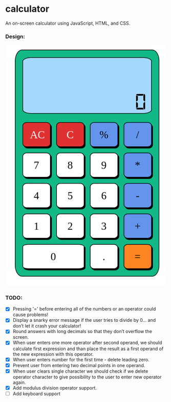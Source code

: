 # calculator

An on-screen calculator using JavaScript, HTML, and CSS.

### Design:

![Design](./img/doc/design.png)

### TODO:

- [x] Pressing '=' before entering all of the numbers or an operator could cause problems!
- [x] Display a snarky error message if the user tries to divide by 0… and don’t let it crash your calculator!
- [x] Round answers with long decimals so that they don’t overflow the screen.
- [x] When user enters one more operator after second operand, we should calculate first expression and than place the result as a first operand of the new expression with this operator.
- [x] When user enters number for the first time - delete leading zero.
- [x] Prevent user from entering two decimal points in one operand.
- [x] When user clears single character we should check if we delete operator character to give possibility to the user to enter new operator again.
- [x] Add modulus division operator support.
- [ ] Add keyboard support

